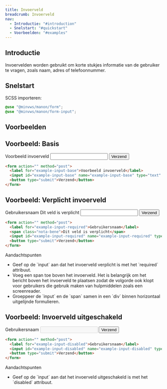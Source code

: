```yaml
---
title: Invoerveld
breadcrumb: Invoerveld
nav:
  - Introductie: "#introduction"
  - Snelstart: "#quickstart"
  - Voorbeelden: "#examples"
---
```


<h2 id="introduction">Introductie</h2>

Invoervelden worden gebruikt om korte stukjes informatie van de gebruiker te vragen, zoals naam, adres of telefoonnummer.

<h2 id="quickstart">Snelstart</h2>

SCSS importeren:

```css
@use "@minvws/manon/form";
@use "@minvws/manon/form-input";
```

<h2 id="examples">Voorbeelden</h2>

## Voorbeeld: Basis

<form action="" method="post">
  <label for="example-input-base">Voorbeeld invoerveld</label>
  <input id="example-input-base" name="example-input-base" type="text" />
  <button type="submit">Verzend</button>
</form>

```html
<form action="" method="post">
  <label for="example-input-base">Voorbeeld invoerveld</label>
  <input id="example-input-base" name="example-input-base" type="text" />
  <button type="submit">Verzend</button>
</form>
```

## Voorbeeld: Verplicht invoerveld

<form action="" method="post">
  <label for="example-input-required">Gebruikersnaam</label>
  <span class="nota-bene">Dit veld is verplicht</span>
  <input id="example-input-required" name="example-input-required" type="text" required />
  <button type="submit">Verzend</button>
</form>

```html
<form action="" method="post">
  <label for="example-input-required">Gebruikersnaam</label>
  <span class="nota-bene">Dit veld is verplicht</span>
  <input id="example-input-required" name="example-input-required" type="text" required />
  <button type="submit">Verzend</button>
</form>
```

<div class="explanation" role="group" aria-label="Toelichting">
  <span>Aandachtspunten</span>
  <ul>
    <li>
      Geef op de `input` aan dat het invoerveld verplicht is met het
      `required` attribuut.
    </li>
    <li>
      Voeg een span toe boven het invoerveld. Het is belangrijk om het bericht boven het
      invoerveld te plaatsen zodat de volgorde ook klopt voor gebruikers die gebruik maken van
      hulpmiddelen zoals een screenreader.
    </li>
    <li>
      Groeppeer de `input` en de `span` samen in een `div` binnen horizontaal uitgelijnde formulieren.
    </li>
  </ul>
</div>

## Voorbeeld: Invoerveld uitgeschakeld

<form action="" method="post">
  <label for="example-input-disabled">Gebruikersnaam</label>
  <input id="example-input-disabled" name="example-input-disabled" type="text" disabled />
  <button type="submit">Verzend</button>
</form>

```html
<form action="" method="post">
  <label for="example-input-disabled">Gebruikersnaam</label>
  <input id="example-input-disabled" name="example-input-disabled" type="text" disabled />
  <button type="submit">Verzend</button>
</form>
```

<div class="explanation" role="group" aria-label="Toelichting">
  <span>Aandachtspunten</span>
  <ul>
    <li>
      Geef op de `input` aan dat het invoerveld uitgeschakeld is met het
      `disabled` attribuut.
    </li>
  </ul>
</div>

